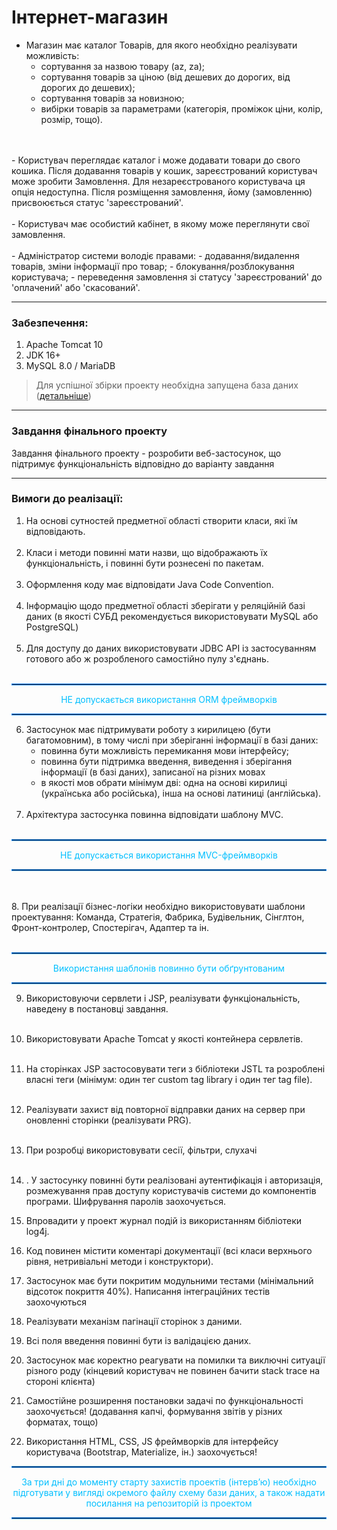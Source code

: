 # Інтернет-магазин

 - Магазин має каталог Товарів, для якого необхідно реалізувати можливість:
    - сортування за назвою товару (az, za);
    - сортування товарів за ціною (від дешевих до дорогих, від дорогих до дешевих);
    - сортування товарів за новизною;
    - вибірки товарів за параметрами (категорія, проміжок ціни, колір, розмір, тощо).
 <br>
 <br>
 - Користувач переглядає каталог і може додавати товари до свого кошика. Після додавання товарів у кошик, зареєстрований користувач може зробити Замовлення. Для незареєстрованого користувача ця опція недоступна. Після розміщення замовлення, йому (замовленню) присвоюється статус 'зареєстрований'.
 <br>
 <br>
 - Користувач має особистий кабінет, в якому може переглянути свої замовлення.
 <br>
 <br>
 - Адміністратор системи володіє правами:
   - додавання/видалення товарів, зміни інформації про товар;
   - блокування/розблокування користувача;
   - переведення замовлення зі статусу 'зареєстрований' до 'оплачений' або 'скасований'.

<hr>

### Забезпечення:
1. Apache Tomcat 10
2. JDK 16+
3. MySQL 8.0 / MariaDB

> Для успішної збірки проекту необхідна запущена база даних ([детальніше](src/test/java/com/arsen/epam/internet/shop/db/DBTest.java))

<hr>

### Завдання фінального проекту
<p> Завдання фінального проекту - розробити веб-застосунок, що підтримує функціональність відповідно до 
варіанту завдання </p>

<hr>

### Вимоги до реалізації:
1. На основі сутностей предметної області створити класи, які їм відповідають.<br><br> 
2. Класи і методи повинні мати назви, що відображають їх функціональність, і повинні бути
   рознесені по пакетам. <br><br>
3. Оформлення коду має відповідати Java Code Convention. <br><br>
4. Інформацію щодо предметної області зберігати у реляційній базі даних (в якості СУБД
   рекомендується використовувати MySQL або PostgreSQL) <br><br>
5. Для доступу до даних використовувати JDBC API із застосуванням готового або ж
   розробленого самостійно пулу з'єднань. <br><br>

<hr style="border: 0.5px dodgerblue solid">
<p style="text-align: center; color: deepskyblue"> НЕ допускається використання ORM фреймворків</p>
<hr style="border: 0.5px dodgerblue solid">

6. Застосунок має підтримувати роботу з кирилицею (бути багатомовним), в тому числі при
   зберіганні інформації в базі даних: 
   * повинна бути можливість перемикання мови інтерфейсу; 
   * повинна бути підтримка введення, виведення і зберігання інформації (в базі даних),
     записаної на різних мовах
   * в якості мов обрати мінімум дві: одна на основі кирилиці (українська або російська),
     інша на основі латиниці (англійська).
   <br><br>
7. Архітектура застосунка повинна відповідати шаблону MVC.<br><br>

<hr style="border: 0.5px dodgerblue solid">
<p style="text-align: center; color: deepskyblue"> НЕ допускається використання MVC-фреймворків</p>
<hr style="border: 0.5px dodgerblue solid">
<br><br>
8. При реалізації бізнес-логіки необхідно використовувати шаблони проектування: Команда,
   Стратегія, Фабрика, Будівельник, Сінглтон, Фронт-контролер, Спостерігач, Адаптер та ін.<br><br>
<hr style="border: 0.5px dodgerblue solid">
<p style="text-align: center; color: deepskyblue"> Використання шаблонів повинно бути обґрунтованим</p>
<hr style="border: 0.5px dodgerblue solid">

9. Використовуючи сервлети і JSP, реалізувати функціональність, наведену в постановці
   завдання. <br><br>
10. Використовувати Apache Tomcat у якості контейнера сервлетів. <br><br>
11. На сторінках JSP застосовувати теги з бібліотеки JSTL та розроблені власні теги (мінімум: один
    тег custom tag library і один тег tag file).<br><br>
12. Реалізувати захист від повторної відправки даних на сервер при оновленні сторінки
    (реалізувати PRG).<br><br>
13. При розробці використовувати сесії, фільтри, слухачі<br><br>
14. . У застосунку повинні бути реалізовані аутентифікація і авторизація, розмежування прав
    доступу користувачів системи до компонентів програми. Шифрування паролів заохочується.


15. Впровадити у проект журнал подій із використанням бібліотеки log4j.


16. Код повинен містити коментарі документації (всі класи верхнього рівня, нетривіальні методи
    і конструктори).


18. Застосунок має бути покритим модульними тестами (мінімальний відсоток покриття 40%).
    Написання інтеграційних тестів заохочуються


18. Реалізувати механізм пагінації сторінок з даними.


19. Всі поля введення повинні бути із валідацією даних.


20. Застосунок має коректно реагувати на помилки та виключні ситуації різного роду (кінцевий
    користувач не повинен бачити stack trace на стороні клієнта)


21. Самостійне розширення постановки задачі по функціональності заохочується! (додавання
    капчі, формування звітів у різних форматах, тощо)


22. Використання HTML, CSS, JS фреймворків для інтерфейсу користувача (Bootstrap, Materialize,
    ін.) заохочується!


<hr style="border: 0.5px dodgerblue solid">
<p style="text-align: center; color: deepskyblue"> За три дні до моменту старту захистів проектів (інтерв’ю) необхідно підготувати у 
вигляді окремого файлу схему бази даних, а також надати посилання на репозиторій із 
проектом</p>
<hr style="border: 0.5px dodgerblue solid">